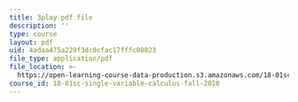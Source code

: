 ```yaml
---
title: 3play pdf file
description: ''
type: course
layout: pdf
uid: 4adaa475a229f3dc0cfac17fffc08023
file_type: application/pdf
file_location: >-
  https://open-learning-course-data-production.s3.amazonaws.com/18-01sc-single-variable-calculus-fall-2010/4adaa475a229f3dc0cfac17fffc08023_7K1sB05pE0A.pdf
course_id: 18-01sc-single-variable-calculus-fall-2010
---
```

